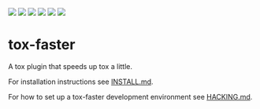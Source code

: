 <a href="https://github.com/hypothesis/tox-faster/actions/workflows/ci.yml?query=branch%3Amain"><img src="https://img.shields.io/github/workflow/status/hypothesis/tox-faster/CI/main"></a>
<a href="https://pypi.org/project/tox-faster"><img src="https://img.shields.io/pypi/v/tox-faster"></a>
<a><img src="https://img.shields.io/badge/python-3.10 | 3.9 | 3.8-success"></a>
<a href="https://github.com/hypothesis/tox-faster/blob/main/LICENSE"><img src="https://img.shields.io/badge/license-BSD--2--Clause-success"></a>
<a href="https://github.com/hypothesis/cookiecutters/tree/main/pypackage"><img src="https://img.shields.io/badge/cookiecutter-pypackage-success"></a>
<a href="https://black.readthedocs.io/en/stable/"><img src="https://img.shields.io/badge/code%20style-black-000000"></a>

# tox-faster

A tox plugin that speeds up tox a little.

For installation instructions see [INSTALL.md](https://github.com/hypothesis/tox-faster/blob/main/INSTALL.md).

For how to set up a tox-faster development environment see
[HACKING.md](https://github.com/hypothesis/tox-faster/blob/main/HACKING.md).
